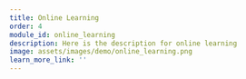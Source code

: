```yaml
---
title: Online Learning
order: 4
module_id: online_learning
description: Here is the description for online learning
image: assets/images/demo/online_learning.png
learn_more_link: ''
---
```

